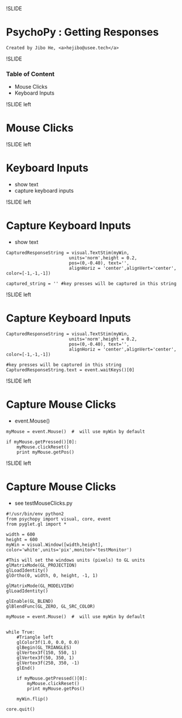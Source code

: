 !SLIDE

# PsychoPy : Getting Responses
   
    Created by Jibo He, <a>hejibo@usee.tech</a>

!SLIDE

### Table of Content
- Mouse Clicks
- Keyboard Inputs


!SLIDE left

# Mouse Clicks

!SLIDE left

# Keyboard Inputs
- show text
- capture keyboard inputs

!SLIDE left

# Capture Keyboard Inputs
- show text

~~~~{python}
CapturedResponseString = visual.TextStim(myWin, 
                        units='norm',height = 0.2,
                        pos=(0,-0.40), text='',
                        alignHoriz = 'center',alignVert='center', color=[-1,-1,-1])

captured_string = '' #key presses will be captured in this string
~~~~


!SLIDE left

# Capture Keyboard Inputs

~~~~{python}
CapturedResponseString = visual.TextStim(myWin, 
                        units='norm',height = 0.2,
                        pos=(0,-0.40), text='',
                        alignHoriz = 'center',alignVert='center', color=[-1,-1,-1])

#key presses will be captured in this string
CapturedResponseString.text = event.waitKeys()[0]
~~~~


!SLIDE left

# Capture Mouse Clicks
- event.Mouse() 

~~~~{python}
myMouse = event.Mouse()  #  will use myWin by default

if myMouse.getPressed()[0]:
    myMouse.clickReset()
    print myMouse.getPos()

~~~~

!SLIDE left

# Capture Mouse Clicks
- see testMouseClicks.py

~~~~{python}
#!/usr/bin/env python2
from psychopy import visual, core, event
from pyglet.gl import *

width = 600
height = 600
myWin = visual.Window([width,height], color='white',units='pix',monitor='testMonitor')

#This will set the windows units (pixels) to GL units
glMatrixMode(GL_PROJECTION)
glLoadIdentity()
glOrtho(0, width, 0, height, -1, 1)

glMatrixMode(GL_MODELVIEW)
glLoadIdentity()

glEnable(GL_BLEND)
glBlendFunc(GL_ZERO, GL_SRC_COLOR)

myMouse = event.Mouse()  #  will use myWin by default


while True:
    #Triangle left
    glColor3f(1.0, 0.0, 0.0)
    glBegin(GL_TRIANGLES)
    glVertex3f(150, 550, 1)
    glVertex3f(50, 350, 1)
    glVertex3f(250, 350, -1)
    glEnd()

    if myMouse.getPressed()[0]:
        myMouse.clickReset()
        print myMouse.getPos()

    myWin.flip()

core.quit()
~~~~

